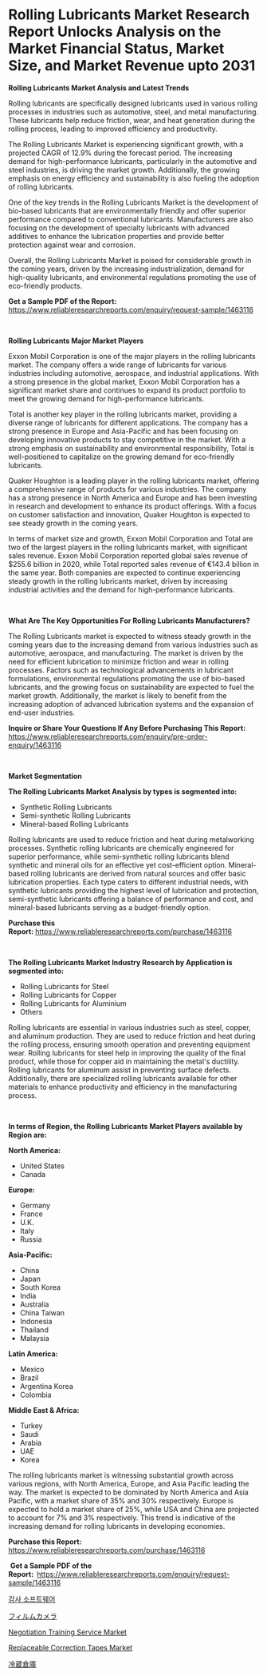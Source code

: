 <p><h1>Rolling Lubricants Market Research Report Unlocks Analysis on the Market Financial Status, Market Size, and Market Revenue upto 2031</h1></p><p><strong>Rolling Lubricants Market Analysis and Latest Trends</strong></p>
<p><p>Rolling lubricants are specifically designed lubricants used in various rolling processes in industries such as automotive, steel, and metal manufacturing. These lubricants help reduce friction, wear, and heat generation during the rolling process, leading to improved efficiency and productivity.</p><p>The Rolling Lubricants Market is experiencing significant growth, with a projected CAGR of 12.9% during the forecast period. The increasing demand for high-performance lubricants, particularly in the automotive and steel industries, is driving the market growth. Additionally, the growing emphasis on energy efficiency and sustainability is also fueling the adoption of rolling lubricants.</p><p>One of the key trends in the Rolling Lubricants Market is the development of bio-based lubricants that are environmentally friendly and offer superior performance compared to conventional lubricants. Manufacturers are also focusing on the development of specialty lubricants with advanced additives to enhance the lubrication properties and provide better protection against wear and corrosion.</p><p>Overall, the Rolling Lubricants Market is poised for considerable growth in the coming years, driven by the increasing industrialization, demand for high-quality lubricants, and environmental regulations promoting the use of eco-friendly products.</p></p>
<p><strong>Get a Sample PDF of the Report:&nbsp;</strong> <a href="https://www.reliableresearchreports.com/enquiry/request-sample/1463116">https://www.reliableresearchreports.com/enquiry/request-sample/1463116</a></p>
<p>&nbsp;</p>
<p><strong>Rolling Lubricants Major Market Players</strong></p>
<p><p>Exxon Mobil Corporation is one of the major players in the rolling lubricants market. The company offers a wide range of lubricants for various industries including automotive, aerospace, and industrial applications. With a strong presence in the global market, Exxon Mobil Corporation has a significant market share and continues to expand its product portfolio to meet the growing demand for high-performance lubricants.</p><p>Total is another key player in the rolling lubricants market, providing a diverse range of lubricants for different applications. The company has a strong presence in Europe and Asia-Pacific and has been focusing on developing innovative products to stay competitive in the market. With a strong emphasis on sustainability and environmental responsibility, Total is well-positioned to capitalize on the growing demand for eco-friendly lubricants.</p><p>Quaker Houghton is a leading player in the rolling lubricants market, offering a comprehensive range of products for various industries. The company has a strong presence in North America and Europe and has been investing in research and development to enhance its product offerings. With a focus on customer satisfaction and innovation, Quaker Houghton is expected to see steady growth in the coming years.</p><p>In terms of market size and growth, Exxon Mobil Corporation and Total are two of the largest players in the rolling lubricants market, with significant sales revenue. Exxon Mobil Corporation reported global sales revenue of $255.6 billion in 2020, while Total reported sales revenue of €143.4 billion in the same year. Both companies are expected to continue experiencing steady growth in the rolling lubricants market, driven by increasing industrial activities and the demand for high-performance lubricants.</p></p>
<p>&nbsp;</p>
<p><strong>What Are The Key Opportunities For Rolling Lubricants Manufacturers?</strong></p>
<p><p>The Rolling Lubricants market is expected to witness steady growth in the coming years due to the increasing demand from various industries such as automotive, aerospace, and manufacturing. The market is driven by the need for efficient lubrication to minimize friction and wear in rolling processes. Factors such as technological advancements in lubricant formulations, environmental regulations promoting the use of bio-based lubricants, and the growing focus on sustainability are expected to fuel the market growth. Additionally, the market is likely to benefit from the increasing adoption of advanced lubrication systems and the expansion of end-user industries.</p></p>
<p><strong>Inquire or Share Your Questions If Any Before Purchasing This Report:</strong> <a href="https://www.reliableresearchreports.com/enquiry/pre-order-enquiry/1463116">https://www.reliableresearchreports.com/enquiry/pre-order-enquiry/1463116</a></p>
<p>&nbsp;</p>
<p><strong>Market Segmentation</strong></p>
<p><strong>The Rolling Lubricants Market Analysis by types is segmented into:</strong></p>
<p><ul><li>Synthetic Rolling Lubricants</li><li>Semi-synthetic Rolling Lubricants</li><li>Mineral-based Rolling Lubricants</li></ul></p>
<p><p>Rolling lubricants are used to reduce friction and heat during metalworking processes. Synthetic rolling lubricants are chemically engineered for superior performance, while semi-synthetic rolling lubricants blend synthetic and mineral oils for an effective yet cost-efficient option. Mineral-based rolling lubricants are derived from natural sources and offer basic lubrication properties. Each type caters to different industrial needs, with synthetic lubricants providing the highest level of lubrication and protection, semi-synthetic lubricants offering a balance of performance and cost, and mineral-based lubricants serving as a budget-friendly option.</p></p>
<p><strong>Purchase this Report:&nbsp;</strong><a href="https://www.reliableresearchreports.com/purchase/1463116">https://www.reliableresearchreports.com/purchase/1463116</a></p>
<p>&nbsp;</p>
<p><strong>The Rolling Lubricants Market Industry Research by Application is segmented into:</strong></p>
<p><ul><li>Rolling Lubricants for Steel</li><li>Rolling Lubricants for Copper</li><li>Rolling Lubricants for Aluminium</li><li>Others</li></ul></p>
<p><p>Rolling lubricants are essential in various industries such as steel, copper, and aluminum production. They are used to reduce friction and heat during the rolling process, ensuring smooth operation and preventing equipment wear. Rolling lubricants for steel help in improving the quality of the final product, while those for copper aid in maintaining the metal's ductility. Rolling lubricants for aluminum assist in preventing surface defects. Additionally, there are specialized rolling lubricants available for other materials to enhance productivity and efficiency in the manufacturing process.</p></p>
<p>&nbsp;</p>
<p><strong>In terms of Region, the Rolling Lubricants Market Players available by Region are:</strong></p>
<p>
    <p> <strong> North America: </strong>
        <ul>
            <li>United States</li>
            <li>Canada</li>
        </ul>
        </p> 
    <p> <strong> Europe: </strong>
        <ul>
            <li>Germany</li>
            <li>France</li>
            <li>U.K.</li>
            <li>Italy</li>
            <li>Russia</li>
        </ul>
        </p> 
    <p> <strong> Asia-Pacific: </strong>
        <ul>
            <li>China</li>
            <li>Japan</li>
            <li>South Korea</li>
            <li>India</li>
            <li>Australia</li>
            <li>China Taiwan</li>
            <li>Indonesia</li>
            <li>Thailand</li>
            <li>Malaysia</li>
        </ul>
        </p> 
    <p> <strong> Latin America: </strong>
        <ul>
            <li>Mexico</li>
            <li>Brazil</li>
            <li>Argentina Korea</li>
            <li>Colombia</li>
        </ul>
        </p> 
    <p> <strong> Middle East & Africa: </strong>
        <ul>
            <li>Turkey</li>
            <li>Saudi</li>
            <li>Arabia</li>
            <li>UAE</li>
            <li>Korea</li>
        </ul>
    </p>
    </p>
<p><p>The rolling lubricants market is witnessing substantial growth across various regions, with North America, Europe, and Asia Pacific leading the way. The market is expected to be dominated by North America and Asia Pacific, with a market share of 35% and 30% respectively. Europe is expected to hold a market share of 25%, while USA and China are projected to account for 7% and 3% respectively. This trend is indicative of the increasing demand for rolling lubricants in developing economies.</p></p>
<p><strong>Purchase this Report: </strong><a href="https://www.reliableresearchreports.com/purchase/1463116">https://www.reliableresearchreports.com/purchase/1463116</a></p>
<p>&nbsp;<strong>Get a Sample PDF of the Report:&nbsp;&nbsp;</strong><a href="https://www.reliableresearchreports.com/enquiry/request-sample/1463116">https://www.reliableresearchreports.com/enquiry/request-sample/1463116</a></p>
<p><strong></strong></p>
<p><p><a href="https://medium.com/@ieremiapadurariu20221/%EA%B0%90%EC%82%AC-%EC%86%8C%ED%94%84%ED%8A%B8%EC%9B%A8%EC%96%B4-%EC%8B%9C%EC%9E%A5-%EC%8B%9C%EC%9E%A5-cagr-%EC%8B%9C%EC%9E%A5-%EB%8F%99%ED%96%A5-%EB%B0%8F-%EC%84%B1%EC%9E%A5-%EC%A0%84%EB%9E%B5%EC%97%90-%EB%8C%80%ED%95%9C-%ED%86%B5%EC%B0%B0%EB%A0%A5-a69b37996bb9">감사 소프트웨어</a></p><p><a href="https://github.com/efcvopdgkdx128/Market-Research-Report-List-1/blob/main/98807401054.md">フィルムカメラ</a></p><p><a href="https://issuu.com/reportprime-2/docs/negotiation-training-service-market-size-2030.pptx">Negotiation Training Service Market</a></p><p><a href="https://github.com/Chiragrp22/Market-Research-Report-List-3/blob/main/replaceable-correction-tapes-market.md">Replaceable Correction Tapes Market</a></p><p><a href="https://medium.com/@zackaryhalvorson2023/%E5%86%B7%E8%94%B5%E5%80%89%E5%BA%AB%E5%B8%82%E5%A0%B4%E3%81%AE%E8%A6%8F%E6%A8%A1-cagr-%E5%8B%95%E5%90%91-2024%E5%B9%B4%E3%81%8B%E3%82%892030%E5%B9%B4%E3%81%BE%E3%81%A7-856b82f7e697">冷蔵倉庫</a></p></p>